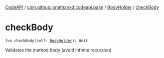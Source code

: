 [CodeAPI](../../index.md) / [com.github.jonathanxd.codeapi.base](../index.md) / [BodyHolder](index.md) / [checkBody](.)

# checkBody

`fun checkBody(self: `[`BodyHolder`](index.md)`): Unit`

Validates the method body (avoid infinite recursion)

